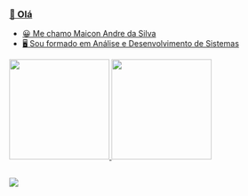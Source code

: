 <div align="center">
  <a href="https://github.com/maiconandredasilva">
</div>

### 👋 Olá

- 😀 Me chamo Maicon Andre da Silva
- 🖥 Sou formado em Análise e Desenvolvimento de Sistemas

<div>
  <a href="https://beacons.ai/maiconandredasilva">
  <img height="180em" src="https://github-readme-stats.vercel.app/api?username=maiconandredasilva&show_icons=true&theme=dracula&include_all_commits=true&count_private=true"/>
  <img height="180em" src="https://github-readme-stats.vercel.app/api/top-langs/?username=maiconandredasilva&layout=compact&langs_count=16&theme=dracula"/>
</div>

##

<div>
  <a href="https://www.linkedin.com/in/maicon-silva-689b9828/" target="_blank"><img src="https://img.shields.io/badge/-LinkedIn-% 230077B5?style=for-the-badge&logo=linkedin&logoColor=white" target="_blank"></a> 
</div>

